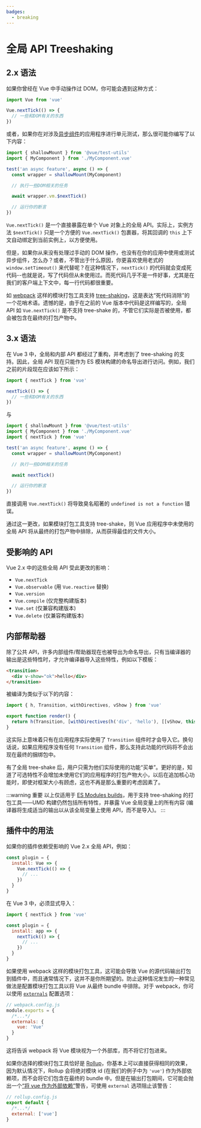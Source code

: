 ```yaml
---
badges:
  - breaking
---
```


# 全局 API Treeshaking <MigrationBadges :badges="$frontmatter.badges" />

## 2.x 语法

如果你曾经在 Vue 中手动操作过 DOM，你可能会遇到这种方式：

```js
import Vue from 'vue'

Vue.nextTick(() => {
  // 一些和DOM有关的东西
})
```

或者，如果你在对涉及[异步组件](/guide/component-dynamic-async.html)的应用程序进行单元测试，那么很可能你编写了以下内容：

```js
import { shallowMount } from '@vue/test-utils'
import { MyComponent } from './MyComponent.vue'

test('an async feature', async () => {
  const wrapper = shallowMount(MyComponent)

  // 执行一些DOM相关的任务

  await wrapper.vm.$nextTick()

  // 运行你的断言
})
```

`Vue.nextTick()` 是一个直接暴露在单个 Vue 对象上的全局 API。实际上，实例方法 `$nextTick()` 只是一个方便的 `Vue.nextTick()` 包裹器，将其回调的 `this` 上下文自动绑定到当前实例上，以方便使用。

但是，如果你从来没有处理过手动的 DOM 操作，也没有在你的应用中使用或测试异步组件，怎么办？或者，不管出于什么原因，你更喜欢使用老式的 `window.setTimeout()` 来代替呢？在这种情况下，`nextTick()` 的代码就会变成死代码--也就是说，写了代码但从未使用过。而死代码几乎不是一件好事，尤其是在我们的客户端上下文中，每一行代码都很重要。

如 [webpack](https://webpack.js.org/) 这样的模块打包工具支持 [tree-shaking](https://webpack.js.org/guides/tree-shaking/)，这是表达“死代码消除”的一个花哨术语。遗憾的是，由于在之前的 Vue 版本中代码是这样编写的，全局 API 如 `Vue.nextTick()` 是不支持 tree-shake 的，不管它们实际是否被使用，都会被包含在最终的打包产物中。

## 3.x 语法

在 Vue 3 中，全局和内部 API 都经过了重构，并考虑到了 tree-shaking 的支持。因此，全局 API 现在只能作为 ES 模块构建的命名导出进行访问。例如，我们之前的片段现在应该如下所示：

```js
import { nextTick } from 'vue'

nextTick(() => {
  // 一些和DOM有关的东西
})
```

与

```js
import { shallowMount } from '@vue/test-utils'
import { MyComponent } from './MyComponent.vue'
import { nextTick } from 'vue'

test('an async feature', async () => {
  const wrapper = shallowMount(MyComponent)

  // 执行一些DOM相关的任务

  await nextTick()

  // 运行你的断言
})
```

直接调用 `Vue.nextTick()` 将导致臭名昭著的 `undefined is not a function` 错误。

通过这一更改，如果模块打包工具支持 tree-shake，则 Vue 应用程序中未使用的全局 API 将从最终的打包产物中排除，从而获得最佳的文件大小。

## 受影响的 API

Vue 2.x 中的这些全局 API 受此更改的影响：

- `Vue.nextTick`
- `Vue.observable` (用 `Vue.reactive` 替换)
- `Vue.version`
- `Vue.compile` (仅完整构建版本)
- `Vue.set` (仅兼容构建版本)
- `Vue.delete` (仅兼容构建版本)

## 内部帮助器

除了公共 API，许多内部组件/帮助器现在也被导出为命名导出，只有当编译器的输出是这些特性时，才允许编译器导入这些特性，例如以下模板：

```html
<transition>
  <div v-show="ok">hello</div>
</transition>
```

被编译为类似于以下的内容：

```js
import { h, Transition, withDirectives, vShow } from 'vue'

export function render() {
  return h(Transition, [withDirectives(h('div', 'hello'), [[vShow, this.ok]])])
}
```

这实际上意味着只有在应用程序实际使用了 `Transition` 组件时才会导入它。换句话说，如果应用程序没有任何 `Transition` 组件，那么支持此功能的代码将不会出现在最终的捆绑包中。

有了全局 tree-shake 后，用户只需为他们实际使用的功能“买单”。更好的是，知道了可选特性不会增加未使用它们的应用程序的打包产物大小，以后在追加核心功能时，即使对框架大小有顾虑，这也不再是那么重要的考虑因素了。

:::warning 重要
以上仅适用于 [ES Modules builds](/guide/installation.html#对不同构建版本的解释)，用于支持 tree-shaking 的打包工具——UMD 构建仍然包括所有特性，并暴露 Vue 全局变量上的所有内容 (编译器将生成适当的输出以从该全局变量上使用 API，而不是导入)。
:::

## 插件中的用法

如果你的插件依赖受影响的 Vue 2.x 全局 API，例如：

```js
const plugin = {
  install: Vue => {
    Vue.nextTick(() => {
      // ...
    })
  }
}
```

在 Vue 3 中，必须显式导入：

```js
import { nextTick } from 'vue'

const plugin = {
  install: app => {
    nextTick(() => {
      // ...
    })
  }
}
```

如果使用 webpack 这样的模块打包工具，这可能会导致 Vue 的源代码输出打包到插件中，而且通常情况下，这并不是你所期望的。防止这种情况发生的一种常见做法是配置模块打包工具以将 Vue 从最终 bundle 中排除。对于 webpack，你可以使用 [`externals`](https://webpack.js.org/configuration/externals/) 配置选项：

```js
// webpack.config.js
module.exports = {
  /*...*/
  externals: {
    vue: 'Vue'
  }
}
```

这将告诉 webpack 将 Vue 模块视为一个外部库，而不将它打包进来。

如果你选择的模块打包工具恰好是 [Rollup](https://rollupjs.org/)，你基本上可以直接获得相同的效果，因为默认情况下，Rollup 会将绝对模块 id (在我们的例子中为 `'vue'`) 作为外部依赖项，而不会将它们包含在最终的 bundle 中。但是在输出打包期间，它可能会抛出一个[“将 vue 作为外部依赖”](https://rollupjs.org/guide/en/#warning-treating-module-as-external-dependency)警告，可使用 `external` 选项阻止该警告：

```js
// rollup.config.js
export default {
  /*...*/
  external: ['vue']
}
```
